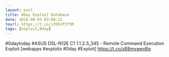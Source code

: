 ```yaml
---
layout: post
title: 0day Exploit Database
date: 2018-08-03 03:00:23
tourl: https://t.co/ifDhCPJfYM
tags: [exploit,0day]
---
```

#0daytoday #ASUS DSL-N12E C1 1.1.2.3_345 - Remote Command Execution Exploit [webapps #exploits #0day #Exploit] https://t.co/sR8mxweyBg